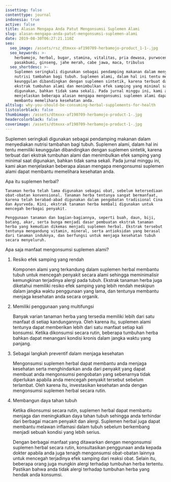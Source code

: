 ```yaml
---
issetting: false
contenttype: journal
indonesia: true
active: false
title: Alasan Mengapa Anda Patut Mengonsumsi Suplemen Alami
slug: alasan-mengapa-anda-patut-mengonsumsi-suplemen-alami
date: 2019-08-30T06:27:21.110Z
seo:
  seo_image: /assets/rsz_dtmxxx-af190709-herbamojo-product_1-1-.jpg
  seo_keywords: >-
    herbamojo, herbal, bugar, stamina, vitalitas, pria dewasa, purwoceng,
    pasakbumi, ginseng, jahe merah, cabe jawa, maca, tribulus
  seo_shortdesc: >-
    Suplemen seringkali digunakan sebagai pendamping makanan dalam menyediakan
    nutrisi tambahan bagi tubuh. Suplemen alami, dalam hal ini tentu memiliki
    keunggulan dibandingkan dengan suplemen sintetik, karena terbuat dari
    ekstrak tumbuhan alami dan menimbulkan efek samping yang minimal saat
    digunakan, bahkan tidak sama sekali. Pada jurnal minggu ini, kami akan
    menjelaskan beberapa alasan mengapa mengonsumsi suplemen alami dapat
    membantu memelihara kesehatan anda.
altslug: why-you-should-be-consuming-herbal-supplements-for-health
listcolorblack: false
thumbimage: /assets/dtmxxx-af190709-herbamojo-product-1-.jpg
headercolorblack: false
coverimage: /assets/dtmxxx-af190709-herbamojo-product-1-.jpg
---
```

Suplemen seringkali digunakan sebagai pendamping makanan dalam menyediakan nutrisi tambahan bagi tubuh. Suplemen alami, dalam hal ini tentu memiliki keunggulan dibandingkan dengan suplemen sintetik, karena terbuat dari ekstrak tumbuhan alami dan menimbulkan efek samping yang minimal saat digunakan, bahkan tidak sama sekali. Pada jurnal minggu ini, kami akan menjelaskan beberapa alasan mengapa mengonsumsi suplemen alami dapat membantu memelihara kesehatan anda.

Apa itu suplemen herbal?

	Tanaman herba telah lama digunakan sebagai obat, sebelum ketersediaan obat-obatan konvensional. Tanaman herba tentunya sangat bermanfaat, karena telah berabad-abad digunakan dalam pengobatan tradisional Cina dan Ayurveda. Kini, ekstrak tanaman herba kembali digunakan untuk mencegah berbagai penyakit.

	Penggunaan tanaman dan bagian-bagiannya, seperti buah, daun, biji, batang, akar, serta bunga menjadi dasar pembuatan ekstrak tanaman herba yang kemudian dikemas menjadi suplemen herbal. Ekstrak tersebut tentunya mengandung vitamin, mineral, serta antioksidan yang berasal dari tanaman induknya, dan berfungsi untuk menjaga kesehatan tubuh secara menyeluruh.

Apa saja manfaat mengonsumsi suplemen alami? 

1. Resiko efek samping yang rendah

	Komponen alami yang terkandung dalam suplemen herbal membantu tubuh untuk mencegah penyakit secara alami sehingga meminimalisir kemungkinan terjadinya alergi pada tubuh. Ekstrak tanaman herba juga diketahui memiliki resiko efek samping yang lebih rendah meskipun dalam jangka waktu penggunaan yang lama, dan tentunya membantu menjaga kesehatan anda secara organik.

2. Memiliki penggunaan yang multifungsi

	Banyak varian tanaman herba yang tersedia memiliki lebih dari satu manfaat di setiap kandungannya. Oleh karena itu, suplemen alami tentunya dapat memberikan lebih dari satu manfaat setiap kali konsumsi. Ketika dikonsumsi secara rutin, beberapa tumbuhan herba bahkan dapat menangani kondisi kronis dalam jangka waktu yang panjang.

3. Sebagai langkah preventif dalam menjaga kesehatan

	Mengonsumsi suplemen herbal dapat membantu anda menjaga kesehatan serta menghindarkan anda dari penyakit yang dapat membuat anda mengonsumsi pengobatan yang sebenarnya tidak diperlukan apabila anda mencegah penyakit tersebut sebelum terlambat. Oleh karena itu, investasikan kesehatan anda dengan mengonsumsi suplemen herbal secara rutin.

4. Membangun daya tahan tubuh

	Ketika dikonsumsi secara rutin, suplemen herbal dapat membantu menjaga dan meningkatkan daya tahan tubuh sehingga anda terhindar dari berbagai macam penyakit dan alergi. Suplemen herbal juga dapat membantu melawan inflamasi dalam tubuh sebelum berkembang menjadi sebuah kondisi yang lebih serius.

	Dengan berbagai manfaat yang ditawarkan dengan mengonsumsi suplemen herbal secara rutin, konsultasikan penggunaan anda kepada dokter apabila anda juga tenagh mengonsumsi obat-obatan lainnya untuk mencegah terjadinya efek samping dari reaksi obat. Selain itu, beberapa orang juga mungkin alergi terhadap tumbuhan herba tertentu. Pastikan bahwa anda tidak alergi terhadap tumbuhan herba yang hendak anda konsumsi.
